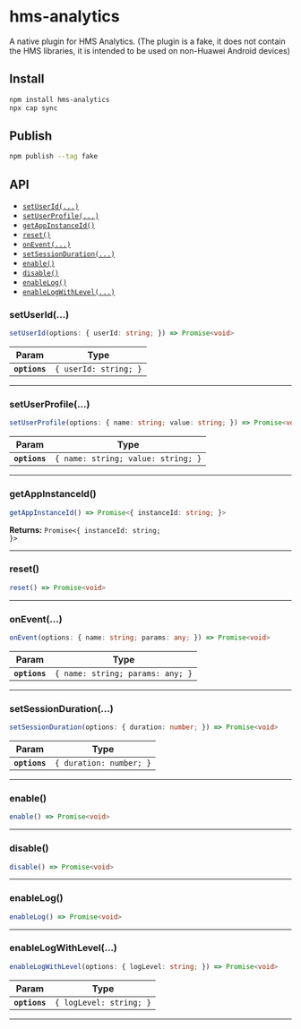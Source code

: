 # hms-analytics

A native plugin for HMS Analytics.
(The plugin is a fake, it does not contain the HMS libraries, it is intended to be used on non-Huawei Android devices)

## Install

```bash
npm install hms-analytics
npx cap sync
```

## Publish
```bash
npm publish --tag fake
```

## API

<docgen-index>

* [`setUserId(...)`](#setuserid)
* [`setUserProfile(...)`](#setuserprofile)
* [`getAppInstanceId()`](#getappinstanceid)
* [`reset()`](#reset)
* [`onEvent(...)`](#onevent)
* [`setSessionDuration(...)`](#setsessionduration)
* [`enable()`](#enable)
* [`disable()`](#disable)
* [`enableLog()`](#enablelog)
* [`enableLogWithLevel(...)`](#enablelogwithlevel)

</docgen-index>

<docgen-api>
<!--Update the source file JSDoc comments and rerun docgen to update the docs below-->

### setUserId(...)

```typescript
setUserId(options: { userId: string; }) => Promise<void>
```

| Param         | Type                             |
| ------------- | -------------------------------- |
| **`options`** | <code>{ userId: string; }</code> |

--------------------


### setUserProfile(...)

```typescript
setUserProfile(options: { name: string; value: string; }) => Promise<void>
```

| Param         | Type                                          |
| ------------- | --------------------------------------------- |
| **`options`** | <code>{ name: string; value: string; }</code> |

--------------------


### getAppInstanceId()

```typescript
getAppInstanceId() => Promise<{ instanceId: string; }>
```

**Returns:** <code>Promise&lt;{ instanceId: string; }&gt;</code>

--------------------


### reset()

```typescript
reset() => Promise<void>
```

--------------------


### onEvent(...)

```typescript
onEvent(options: { name: string; params: any; }) => Promise<void>
```

| Param         | Type                                        |
| ------------- | ------------------------------------------- |
| **`options`** | <code>{ name: string; params: any; }</code> |

--------------------


### setSessionDuration(...)

```typescript
setSessionDuration(options: { duration: number; }) => Promise<void>
```

| Param         | Type                               |
| ------------- | ---------------------------------- |
| **`options`** | <code>{ duration: number; }</code> |

--------------------


### enable()

```typescript
enable() => Promise<void>
```

--------------------


### disable()

```typescript
disable() => Promise<void>
```

--------------------


### enableLog()

```typescript
enableLog() => Promise<void>
```

--------------------


### enableLogWithLevel(...)

```typescript
enableLogWithLevel(options: { logLevel: string; }) => Promise<void>
```

| Param         | Type                               |
| ------------- | ---------------------------------- |
| **`options`** | <code>{ logLevel: string; }</code> |

--------------------

</docgen-api>
